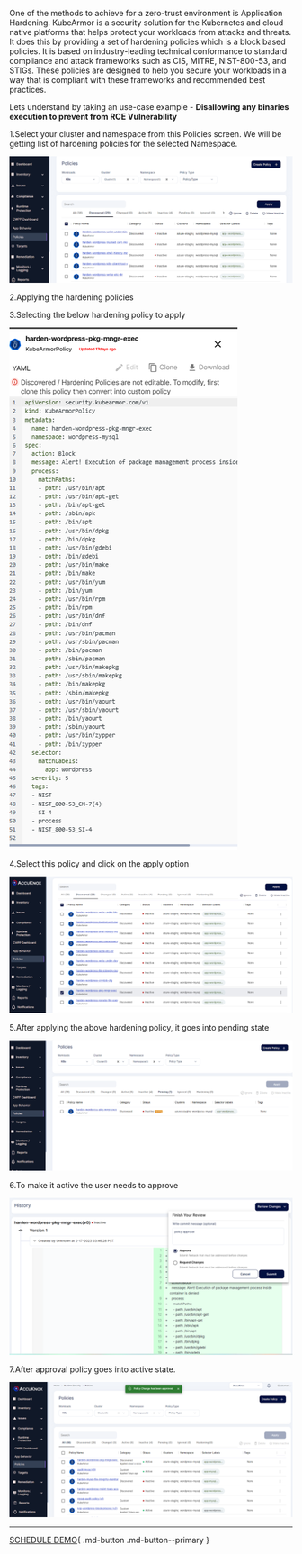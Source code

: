 

One of the methods to achieve for a zero-trust environment is Application Hardening. KubeArmor is a security solution for the Kubernetes and cloud native platforms that helps protect your workloads from attacks and threats. It does this by providing a set of hardening policies which is a block based policies. It is based on industry-leading technical conformance to standard compliance and attack frameworks such as CIS, MITRE, NIST-800-53, and STIGs. These policies are designed to help you secure your workloads in a way that is compliant with these frameworks and recommended best practices.

Lets understand by taking an use-case example - **Disallowing any binaries execution to prevent from RCE Vulnerability**





1.Select your cluster and namespace from this Policies screen. We will be getting list of hardening policies for the selected Namespace.

![](images/app-harden-1.png)

2.Applying the hardening policies

3.Selecting the below hardening policy to apply

![](images/app-harden-2.png)


4.Select this policy and click on the apply option

![](images/app-harden-3.png)


5.After applying the above hardening policy, it goes into pending state

![](images/app-harden-4.png)

6.To make it active the user needs to approve

![](images/app-harden-5.png)

7.After approval policy goes into active state.

![](images/app-harden-6.png)

- - -
[SCHEDULE DEMO](https://www.accuknox.com/contact-us){ .md-button .md-button--primary }
